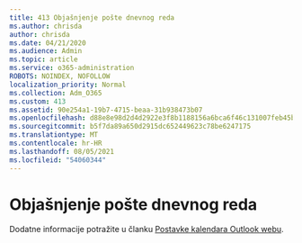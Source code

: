 ```yaml
---
title: 413 Objašnjenje pošte dnevnog reda
ms.author: chrisda
author: chrisda
ms.date: 04/21/2020
ms.audience: Admin
ms.topic: article
ms.service: o365-administration
ROBOTS: NOINDEX, NOFOLLOW
localization_priority: Normal
ms.collection: Adm_O365
ms.custom: 413
ms.assetid: 90e254a1-19b7-4715-beaa-31b938473b07
ms.openlocfilehash: d88e8e98d2d4d2922e3f8b1188156a6bca6f46c131007feb45b745f36f2ff46d
ms.sourcegitcommit: b5f7da89a650d2915dc652449623c78be6247175
ms.translationtype: MT
ms.contentlocale: hr-HR
ms.lasthandoff: 08/05/2021
ms.locfileid: "54060344"
---
```

# <a name="understanding-agenda-mail"></a>Objašnjenje pošte dnevnog reda

Dodatne informacije potražite u članku [Postavke kalendara Outlook webu](https://support.office.com/article/12cba5a4-4f95-4d00-bfc3-b694aa67ac8f.aspx).
